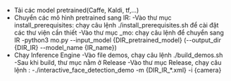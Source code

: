 - Tải các model pretrained(Caffe, Kaldi, tf,...)
- Chuyển các mô hình pretrained sang IR:
-Vào thư mục install_prerequisites: chạy câu lệnh ./install_prerequisites.sh để cài đặt các thư viện cần thiết
-Vào thư mục _mo: chạy câu lệnh để chuyển sang IR
-python3 mo.py --input_model {DIR_pretrained_model} (--output_dir {DIR_IR} --model_name {IR_name})
- Chạy Inference Engine
-Vào file demos, chạy câu lệnh ./build_demos.sh
-Sau khi build, thư mục nằm ở Release
-Vào thư mục Release, chạy câu lệnh : 
-./interactive_face_detection_demo -m {DIR_IR_*.xml} -i {camera}
